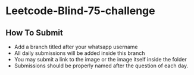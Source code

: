 # Leetcode-Blind-75-challenge

## How To Submit

- Add a branch titled after your whatsapp username
- All daily submissions will be added inside this branch
-  You may submit a link to the image or the image itself inside the folder
-  Submissions should be properly named after the question of each day.


